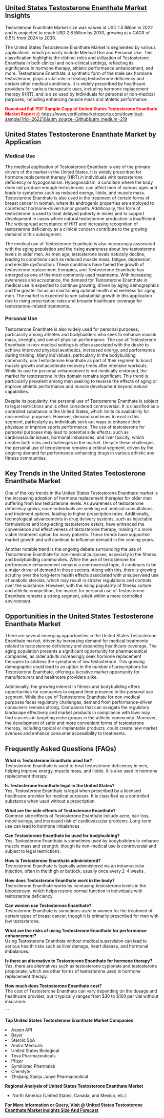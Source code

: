 <h2><a href="https://www.verifiedmarketreports.com/download-sample/?rid=262216&amp;utm_source=Github&amp;utm_medium=219" target="_blank">United States Testosterone Enanthate Market</a> Insights</h2><p>Testosterone Enanthate Market size was valued at USD 1.5 Billion in 2022 and is projected to reach USD 2.8 Billion by 2030, growing at a CAGR of 8.5% from 2024 to 2030.</p><p> <p>The United States Testosterone Enanthate Market is segmented by various applications, which primarily include Medical Use and Personal Use. This classification highlights the distinct roles and utilization of Testosterone Enanthate in both clinical and non-clinical settings, reflecting its significance in hormone therapy, athletic performance enhancement, and more. Testosterone Enanthate, a synthetic form of the male sex hormone testosterone, plays a vital role in treating testosterone deficiency and certain other medical conditions. It is widely prescribed by healthcare providers for various therapeutic uses, including hormone replacement therapy (HRT), and is also used by individuals for personal or non-medical purposes, including enhancing muscle mass and athletic performance. <p><span class=""><span style="color: #ff0000;"><strong>Download Full PDF Sample Copy of United States Testosterone Enanthate Market Report</strong> @ </span><a href="https://www.verifiedmarketreports.com/download-sample/?rid=262216&amp;utm_source=Github&amp;utm_medium=219" target="_blank">https://www.verifiedmarketreports.com/download-sample/?rid=262216&amp;utm_source=Github&amp;utm_medium=219</a></span></p></p> <h2>United States Testosterone Enanthate Market by Application</h2> <h3>Medical Use</h3> <p>The medical application of Testosterone Enanthate is one of the primary drivers of the market in the United States. It is widely prescribed for hormone replacement therapy (HRT) in individuals with testosterone deficiency or hypogonadism. Hypogonadism, a condition where the body does not produce enough testosterone, can affect men of various ages and leads to symptoms such as reduced energy, libido, and muscle mass. Testosterone Enanthate is also used in the treatment of certain forms of breast cancer in women, where its androgenic properties are employed to counteract hormone-driven tumor growth. Additionally, this form of testosterone is used to treat delayed puberty in males and to support development in cases where natural testosterone production is insufficient. The widespread acceptance of HRT and increasing recognition of testosterone deficiency as a clinical concern contribute to the growing demand in this subsegment. <p>The medical use of Testosterone Enanthate is also increasingly associated with the aging population and the rising awareness about low testosterone levels in older men. As men age, testosterone levels naturally decline, leading to conditions such as reduced muscle mass, fatigue, depression, and erectile dysfunction. These conditions have fueled the growth of testosterone replacement therapies, and Testosterone Enanthate has emerged as one of the most commonly used treatments. With increasing awareness and acceptance, the demand for Testosterone Enanthate in medical use is expected to continue growing, driven by aging demographics and the greater focus on maintaining optimal health and wellness for aging men. The market is expected to see substantial growth in this application due to rising prescription rates and broader healthcare coverage for testosterone-related treatments.</p> <h3>Personal Use</h3> <p>Testosterone Enanthate is also widely used for personal purposes, particularly among athletes and bodybuilders who seek to enhance muscle mass, strength, and overall physical performance. The use of Testosterone Enanthate in non-medical settings is often associated with the desire to achieve improved physical aesthetics, increased energy, and performance during training. Many individuals, particularly in the bodybuilding community, use Testosterone Enanthate as part of their regimen to boost muscle growth and accelerate recovery times after intensive workouts. While its use for personal enhancement is not medically endorsed, the market for testosterone in this domain remains significant. This trend is particularly prevalent among men seeking to reverse the effects of aging or improve athletic performance and muscle development beyond natural capabilities. <p>Despite its popularity, the personal use of Testosterone Enanthate is subject to legal restrictions and is often considered controversial. It is classified as a controlled substance in the United States, which limits its availability for non-medical purposes. However, demand continues to exist in this segment, particularly as individuals seek out ways to enhance their physique or improve sports performance. The use of testosterone for personal purposes may lead to potential side effects, such as cardiovascular issues, hormonal imbalances, and liver toxicity, which creates both risks and challenges in the market. Despite these challenges, the personal use of testosterone remains a critical segment, driven by the ongoing demand for performance-enhancing drugs in various athletic and fitness communities.</p> <h2>Key Trends in the United States Testosterone Enanthate Market</h2> <p>One of the key trends in the United States Testosterone Enanthate market is the increasing adoption of hormone replacement therapies for older men suffering from low testosterone levels. As awareness of testosterone deficiency grows, more individuals are seeking out medical consultations and treatment options, leading to higher prescription rates. Additionally, technological advancements in drug delivery systems, such as injectable formulations and long-acting testosterone esters, have enhanced the convenience and effectiveness of testosterone therapy, making it a more viable treatment option for many patients. These trends have supported market growth and will continue to influence demand in the coming years.</p> <p>Another notable trend is the ongoing debate surrounding the use of Testosterone Enanthate for non-medical purposes, especially in the fitness and bodybuilding communities. While the use of testosterone for performance enhancement remains a controversial topic, it continues to be a major driver of demand in these sectors. Along with this, there is growing scrutiny over the long-term health effects associated with unsupervised use of anabolic steroids, which may result in stricter regulations and controls over the substance. However, with the rising popularity of fitness culture and athletic competition, the market for personal use of Testosterone Enanthate remains a strong segment, albeit within a more controlled environment.</p> <h2>Opportunities in the United States Testosterone Enanthate Market</h2> <p>There are several emerging opportunities in the United States Testosterone Enanthate market, driven by increasing demand for medical treatments related to testosterone deficiency and expanding healthcare coverage. The aging population presents a significant opportunity for pharmaceutical companies, as older adults increasingly seek hormone replacement therapies to address the symptoms of low testosterone. This growing demographic could lead to an uptick in the number of prescriptions for Testosterone Enanthate, offering a lucrative market opportunity for manufacturers and healthcare providers alike.</p> <p>Additionally, the growing interest in fitness and bodybuilding offers opportunities for companies to expand their presence in the personal use segment. While the use of Testosterone Enanthate for non-medical purposes faces regulatory challenges, demand from performance-driven consumers remains strong. Companies that can navigate the regulatory landscape effectively and market products in compliance with laws may find success in targeting niche groups in the athletic community. Moreover, the development of safer and more convenient forms of testosterone therapy, including topical or implantable products, could create new market avenues and enhance consumer accessibility to treatments.</p> <h2>Frequently Asked Questions (FAQs)</h2> <p><strong>What is Testosterone Enanthate used for?</strong><br>Testosterone Enanthate is used to treat testosterone deficiency in men, helping improve energy, muscle mass, and libido. It is also used in hormone replacement therapy.</p> <p><strong>Is Testosterone Enanthate legal in the United States?</strong><br>Yes, Testosterone Enanthate is legal when prescribed by a licensed healthcare provider for medical purposes. It is classified as a controlled substance when used without a prescription.</p> <p><strong>What are the side effects of Testosterone Enanthate?</strong><br>Common side effects of Testosterone Enanthate include acne, hair loss, mood swings, and increased risk of cardiovascular problems. Long-term use can lead to hormone imbalances.</p> <p><strong>Can Testosterone Enanthate be used for bodybuilding?</strong><br>Yes, Testosterone Enanthate is sometimes used by bodybuilders to enhance muscle mass and strength, though its non-medical use is controversial and subject to legal restrictions.</p> <p><strong>How is Testosterone Enanthate administered?</strong><br>Testosterone Enanthate is typically administered via an intramuscular injection, often in the thigh or buttock, usually once every 2-4 weeks.</p> <p><strong>How does Testosterone Enanthate work in the body?</strong><br>Testosterone Enanthate works by increasing testosterone levels in the bloodstream, which helps restore normal function in individuals with testosterone deficiency.</p> <p><strong>Can women use Testosterone Enanthate?</strong><br>Testosterone Enanthate is sometimes used in women for the treatment of certain types of breast cancer, though it is primarily prescribed for men with low testosterone.</p> <p><strong>What are the risks of using Testosterone Enanthate for performance enhancement?</strong><br>Using Testosterone Enanthate without medical supervision can lead to serious health risks such as liver damage, heart disease, and hormonal imbalances.</p> <p><strong>Is there an alternative to Testosterone Enanthate for hormone therapy?</strong><br>Yes, there are alternatives such as testosterone cypionate and testosterone propionate, which are other forms of testosterone used in hormone replacement therapy.</p> <p><strong>How much does Testosterone Enanthate cost?</strong><br>The cost of Testosterone Enanthate can vary depending on the dosage and healthcare provider, but it typically ranges from $30 to $100 per vial without insurance.</p> ```</p><p><strong>Top United States Testosterone Enanthate Market Companies</strong></p><div data-test-id=""><p><li>Aspen API</li><li> Bayer</li><li> Steroid SpA</li><li> Andro Medicals</li><li> United States Biological</li><li> Teva Pharmaceuticals</li><li> Pfizer</li><li> Symbiotec Pharmalab</li><li> Chemlyte</li><li> Zhejiang Xianju Junye Pharmaceutical</li></p><div><strong>Regional Analysis of&nbsp;United States Testosterone Enanthate Market</strong></div><ul><li dir="ltr"><p dir="ltr">North America&nbsp;(United States, Canada, and Mexico, etc.)</p></li></ul><p><strong>For More Information or Query, Visit @&nbsp;</strong><strong><a href="https://www.verifiedmarketreports.com/product/testosterone-enanthate-market/?utm_source=Github&amp;utm_medium=219" target="_blank">United States Testosterone Enanthate Market Insights Size And Forecast</a></strong></p></div>

